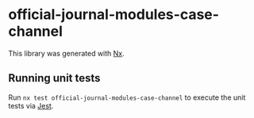 # official-journal-modules-case-channel

This library was generated with [Nx](https://nx.dev).

## Running unit tests

Run `nx test official-journal-modules-case-channel` to execute the unit tests via [Jest](https://jestjs.io).
